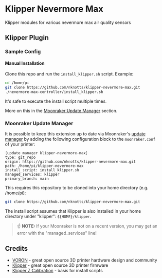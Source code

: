 # Klipper Nevermore Max

Klipper modules for various nevermore max air quality sensors

## Klipper Plugin

### Sample Config

#### Manual Installation

Clone this repo and run the `install_klipper.sh` script. Example:

```bash
cd /home/pi
git clone https://github.com/nknotts/klipper-nevermore-max.git
./nevermore-max-controller/install_klipper.sh
```

It's safe to execute the install script multiple times.

More on this in the [Moonraker Update Manager](#moonraker-update-manager) section.

### Moonraker Update Manager

It is possible to keep this extension up to date via Moonraker's
[update manager](https://github.com/Arksine/moonraker/blob/master/docs/configuration.md#update_manager)
by adding the following configuration block to the `moonraker.conf` of your printer:

```text
[update_manager klipper-nevermore-max]
type: git_repo
origin: https://github.com/nknotts/klipper-nevermore-max.git
path: /home/pi/klipper-nevermore-max
install_script: install_klipper.sh
managed_services: klipper
primary_branch: main
```

This requires this repository to be cloned into your home directory (e.g. /home/pi):

```bash
git clone https://github.com/nknotts/klipper-nevermore-max.git
```

The install script assumes that Klipper is also installed in your home directory under
"klipper": `${HOME}/klipper`.

>:point_up: **NOTE:** If your Moonraker is not on a recent version, you may get an error
> with the "managed_services" line!


## Credits

* [VORON](https://vorondesign.com/) - great open source 3D printer hardware design and community
* [Klipper](https://github.com/Klipper3d/klipper) - great open source 3D printer firmware
* [Klipper Z Calibration](https://github.com/protoloft/klipper_z_calibration) - basis for install scripts
